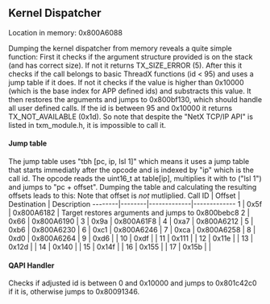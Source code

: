 ## Kernel Dispatcher
Location in memory: 0x800A6088

Dumping the kernel dispatcher from memory reveals a quite simple function:
First it checks if the argument structure provided is on the stack (and has correct size).
If not it returns TX_SIZE_ERROR (5).
After this it checks if the call belongs to basic ThreadX functions (id < 95) and uses a jump table if it does.
If not it checks if the value is higher than 0x10000 (which is the base index for APP defined ids) and substracts this value.
It then restores the arguments and jumps to 0x800bf130, which should handle all user defined calls.
If the id is between 95 and 0x10000 it returns TX_NOT_AVAILABLE (0x1d). So note that despite the "NetX TCP/IP API" is listed in txm_module.h,
it is impossible to call it.

#### Jump table
The jump table uses "tbh [pc, ip, lsl 1]" which means it uses a jump table that starts immediatly after the opcode and is indexed by "ip" which is the call id.
The opcode reads the uint16_t at table\[ip\], multiplies it with to ("lsl 1") and jumps to "pc + offset". Dumping the table and calculating the resulting offsets leads to this:
Note that offset is *not* mutliplied.
Call ID | Offset | Destination | Description
--------|--------|-------------|-------------
1       | 0x5f   | 0x800A6182  | Target restores arguments and jumps to 0x800bebc8
2       | 0x66   | 0x800A6190  |
3       | 0x9a   | 0x800A61F8  |
4       | 0xa7   | 0x800A6212  |
5       | 0xb6   | 0x800A6230  |
6       | 0xc1   | 0x800A6246  |
7       | 0xca   | 0x800A6258  |
8       | 0xd0   | 0x800A6264  |
9       | 0xd6   |             |
10      | 0xdf   |             |
11      | 0x111  |             |
12      | 0x11e  |             |
13      | 0x12d  |             |
14      | 0x140  |             |
15      | 0x14f  |             |
16      | 0x155  |             |
17      | 0x15b  |             |

#### QAPI Handler
Checks if adjusted id is between 0 and 0x10000 and jumps to 0x801c42c0 if it is, otherwise jumps to 0x80091346.